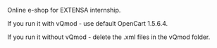 Online e-shop for EXTENSA internship.


If you run it with vQmod - use default OpenCart 1.5.6.4.

If you run it without vQmod - delete the .xml files in the vQmod folder.